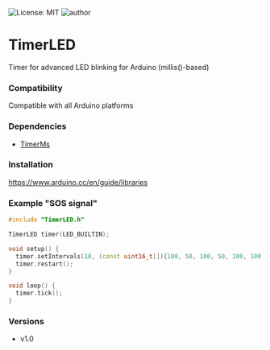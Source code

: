![License: MIT](https://img.shields.io/badge/License-MIT-green.svg)
![author](https://img.shields.io/badge/author-wi1k1n-informational.svg)
# TimerLED
Timer for advanced LED blinking for Arduino (millis()-based)

### Compatibility
Compatible with all Arduino platforms

<a id="dependencies"></a>
### Dependencies
- [TimerMs](https://github.com/GyverLibs/TimerMs)

<a id="install"></a>
### Installation
https://www.arduino.cc/en/guide/libraries

<a id="example"></a>
### Example "SOS signal"
```cpp
#include "TimerLED.h"

TimerLED timer(LED_BUILTIN);

void setup() {
  timer.setIntervals(18, (const uint16_t[]){100, 50, 100, 50, 100, 100, 500, 50, 500, 50, 500, 100, 100, 50, 100, 50, 100, 1000});
  timer.restart();
}

void loop() {
  timer.tick();
}
```

<a id="versions"></a>
### Versions
- v1.0

